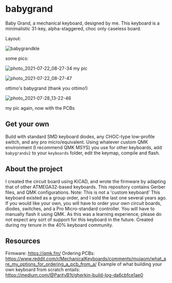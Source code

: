 # babygrand
Baby Grand, a mechanical keyboard, designed by me.
This keyboard is a minimalistic 31-key, alpha-staggered, choc only caseless board. 

Layout:

![babygrandkle](https://user-images.githubusercontent.com/55664712/127396753-f90141ba-83c4-42b9-89fb-d9631638a62b.png)

some pics:

![photo_2021-07-22_08-27-34](https://user-images.githubusercontent.com/55664712/127390575-40a80c1e-cb9b-4062-9069-d2af6b2e2beb.jpg)
my pic

![photo_2021-07-22_08-27-47](https://user-images.githubusercontent.com/55664712/127390579-d408f549-03de-40ba-9969-9b1a87f240a7.jpg)

ottimo's babygrand (thank you ottimo!)

![photo_2021-07-28_13-22-46](https://user-images.githubusercontent.com/55664712/127390581-4185c5bf-42b4-4379-8ea1-0de87ba8f0fa.jpg)

my pic again, now with the PCBs

## Get your own
Build with standard SMD keyboard diodes, any CHOC-type low-profile switch, and any pro micro/equivalent. Using whatever custom QMK environment (I recommend QMK MSYS) you use for other keyboards, add `babygrandv2` to your `keyboards` folder, edit the keymap, compile and flash. 

## About the project
I created the circuit board using KiCAD, and wrote the firmware by adapting that of other ATMEGA32-based keyboards. This repository contains Gerber files, and QMK configurations. Note: This is not a 'custom keyboard'  This keyboard existed as a group order, and I sold the last one several years ago. If you would like your own, you will have to order your own circuit boards, diodes, switches, and a Pro Micro-standard controller. You will have to manually flash it using QMK. As this was a learning experience, please do not expect any sort of support for this keyboard in the future. Created during my tenure in the 40% keyboard community.

## Resources
Firmware: 
https://qmk.fm/
Ordering PCBs:
https://www.reddit.com/r/MechanicalKeyboards/comments/mujaom/what_are_my_options_for_ordering_a_pcb_from_a/
Example of what building your own keyboard from scratch entails:
https://medium.com/@ParityB1t/gherkin-build-log-da6cbfce1ae0
